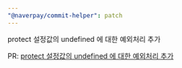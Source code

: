 ```yaml
---
"@naverpay/commit-helper": patch
---
```


protect 설정값의 undefined 에 대한 예외처리 추가

PR: [protect 설정값의 undefined 에 대한 예외처리 추가](https://github.com/NaverPayDev/cli/pull/31)
